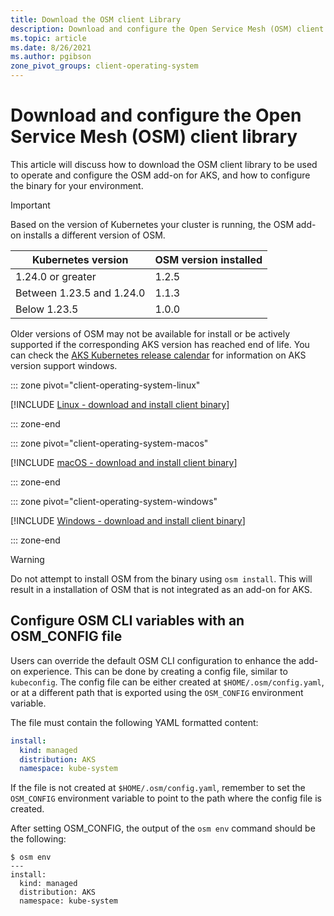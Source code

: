 ```yaml
---
title: Download the OSM client Library
description: Download and configure the Open Service Mesh (OSM) client library
ms.topic: article
ms.date: 8/26/2021
ms.author: pgibson
zone_pivot_groups: client-operating-system
---
```


# Download and configure the Open Service Mesh (OSM) client library

This article will discuss how to download the OSM client library to be used to operate and configure the OSM add-on for AKS, and how to configure the binary for your environment.

> [!IMPORTANT]
> Based on the version of Kubernetes your cluster is running, the OSM add-on installs a different version of OSM.
>
> |Kubernetes version         | OSM version installed |
> |---------------------------|-----------------------|
> | 1.24.0 or greater         | 1.2.5                 |
> | Between 1.23.5 and 1.24.0 | 1.1.3                 |
> | Below 1.23.5              | 1.0.0                 |
>
> Older versions of OSM may not be available for install or be actively supported if the corresponding AKS version has reached end of life. You can check the [AKS Kubernetes release calendar](https://learn.microsoft.com/azure/aks/supported-kubernetes-versions?tabs=azure-cli#aks-kubernetes-release-calendar) for information on AKS version support windows.

::: zone pivot="client-operating-system-linux"

[!INCLUDE [Linux - download and install client binary](includes/servicemesh/osm/open-service-mesh-binary-install-linux.md)]

::: zone-end

::: zone pivot="client-operating-system-macos"

[!INCLUDE [macOS - download and install client binary](includes/servicemesh/osm/open-service-mesh-binary-install-macos.md)]

::: zone-end

::: zone pivot="client-operating-system-windows"

[!INCLUDE [Windows - download and install client binary](includes/servicemesh/osm/open-service-mesh-binary-install-windows.md)]

::: zone-end

> [!WARNING]
> Do not attempt to install OSM from the binary using `osm install`. This will result in a installation of OSM that is not integrated as an add-on for AKS.

## Configure OSM CLI variables with an OSM_CONFIG file

Users can override the default OSM CLI configuration to enhance the add-on experience. This can be done by creating a config file, similar to `kubeconfig`. The config file can be either created at `$HOME/.osm/config.yaml`, or at a different path that is exported using the `OSM_CONFIG` environment variable.

The file must contain the following YAML formatted content:

```yaml
install:
  kind: managed
  distribution: AKS
  namespace: kube-system
```

If the file is not created at `$HOME/.osm/config.yaml`, remember to set the `OSM_CONFIG` environment variable to point to the path where the config file is created.

After setting OSM_CONFIG, the output of the `osm env` command should be the following:

```console
$ osm env
---
install:
  kind: managed
  distribution: AKS
  namespace: kube-system
```
